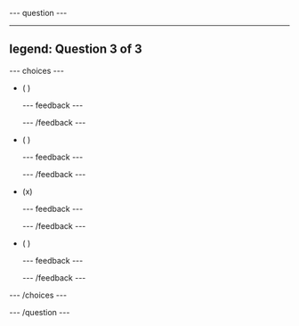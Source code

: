 
--- question ---

---
legend: Question 3 of 3
---



--- choices ---

- ( ) 


  --- feedback ---

  --- /feedback ---

- ( ) 


  --- feedback ---

  --- /feedback ---

- (x) 


  --- feedback ---

  --- /feedback ---

- ( ) 


  --- feedback ---

  --- /feedback ---

--- /choices ---

--- /question ---
